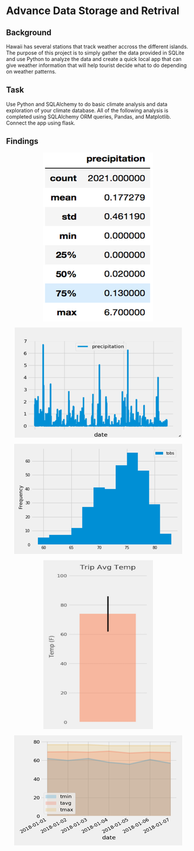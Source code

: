 # Advance Data Storage and Retrival

## Background
Hawaii has several stations that track weather accross the different islands. The purpose of this project is to simply gather the data provided in SQLite and use Python to analyze the data and create a quick local app that can give weather information that will help tourist decide what to do depending on weather patterns.

## Task

Use Python and SQLAlchemy to do basic climate analysis and data exploration of your climate database. All of the following analysis is completed using SQLAlchemy ORM queries, Pandas, and Matplotlib. Connect the app using flask.

## Findings



<p align="center">
  <img width="300" height="460" src="https://github.com/ovinueza/AdvanceDataStorageAndRetrival/blob/master/Images/describe.png">
</p>

<p align="center">
  <img width="460" height="300" src="https://github.com/ovinueza/AdvanceDataStorageAndRetrival/blob/master/Images/precipitation.png">
</p>

<p align="center">
  <img width="460" height="300" src="https://github.com/ovinueza/AdvanceDataStorageAndRetrival/blob/master/Images/station-histogram.png">
</p>

<p align="center">
  <img width="300" height="460" src="https://github.com/ovinueza/AdvanceDataStorageAndRetrival/blob/master/Images/temperature.png">
</p>

<p align="center">
  <img width="460" height="300" src="https://github.com/ovinueza/AdvanceDataStorageAndRetrival/blob/master/Images/daily-normals.png">
</p>



